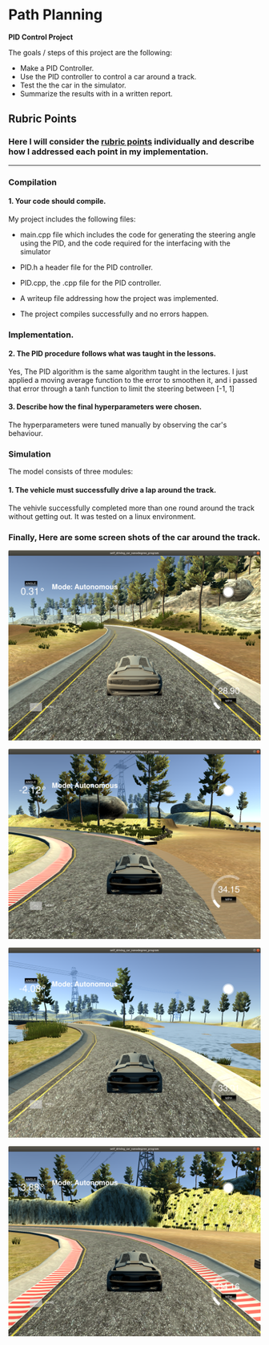 # **Path Planning**


**PID Control Project**

The goals / steps of this project are the following:
* Make a PID Controller. 
* Use the PID controller to control a car around a track.
* Test the the car in the simulator.
* Summarize the results with in a written report.



## Rubric Points
### Here I will consider the [rubric points](https://review.udacity.com/#!/rubrics/1972/view) individually and describe how I addressed each point in my implementation.  

---
### Compilation

#### 1. Your code should compile.
My project includes the following files:
* main.cpp file which includes the code for generating the steering angle using the PID, and the code required for the interfacing with the simulator
* PID.h a header file for the PID controller.
* PID.cpp, the .cpp file for the PID controller.
* A writeup file addressing how the project was implemented.

* The project compiles successfully and no errors happen.

### Implementation.
#### 2. The PID procedure follows what was taught in the lessons.	
Yes, The PID algorithm is the same algorithm taught in the lectures. I just applied a moving average function to the error to smoothen it, and i passed that error through a tanh function to limit the 
steering between [-1, 1]

#### 3. Describe how the final hyperparameters were chosen.
The hyperparameters were tuned manually by observing the car's behaviour.


### Simulation
The model consists of three modules:

#### 1. The vehicle must successfully drive a lap around the track.
The vehivle successfully completed more than one round around the track without getting out. It was tested on a linux environment.


### Finally, Here are some screen shots of the car around the track.

![alt text](https://github.com/Mahmoud-Selim/CarND-PID-Control-Project/blob/master/Screenshots/1.png)

![alt text](https://github.com/Mahmoud-Selim/CarND-PID-Control-Project/blob/master/Screenshots/2.png)

![alt text](https://github.com/Mahmoud-Selim/CarND-PID-Control-Project/blob/master/Screenshots/3.png)

![alt text](https://github.com/Mahmoud-Selim/CarND-PID-Control-Project/blob/master/Screenshots/4.png)
